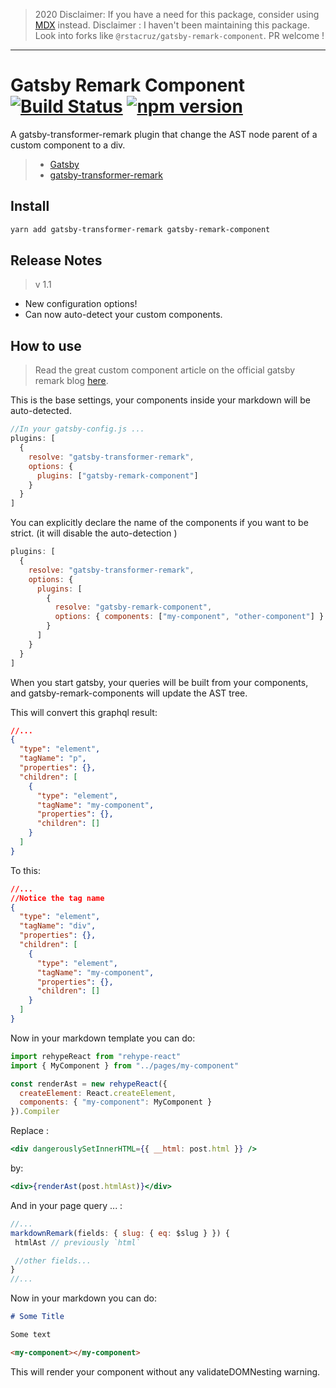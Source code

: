 > 2020 Disclaimer: If you have a need for this package, consider using [MDX](https://github.com/gatsbyjs/gatsby/tree/master/packages/gatsby-plugin-mdx) instead.
> Disclaimer : I haven't been maintaining this package. Look into forks like `@rstacruz/gatsby-remark-component`. PR welcome !

---

# Gatsby Remark Component [![Build Status](https://travis-ci.org/Hebilicious/gatsby-remark-component.svg?branch=master)](https://travis-ci.org/Hebilicious/gatsby-remark-component) [![npm version](https://badge.fury.io/js/gatsby-remark-component.svg)](https://badge.fury.io/js/gatsby-remark-component)

A gatsby-transformer-remark plugin that change the AST node parent of a custom component to a div.

> - [Gatsby](https://www.gatsbyjs.org/)
> - [gatsby-transformer-remark](https://www.gatsbyjs.org/packages/gatsby-transformer-remark/)

## Install

```bash
yarn add gatsby-transformer-remark gatsby-remark-component
```

## Release Notes

> v 1.1

- New configuration options!
- Can now auto-detect your custom components.

## How to use

> Read the great custom component article on the official gatsby remark blog [here](https://using-remark.gatsbyjs.org/custom-components/).

This is the base settings, your components inside your markdown will be auto-detected.

```js
//In your gatsby-config.js ...
plugins: [
  {
    resolve: "gatsby-transformer-remark",
    options: {
      plugins: ["gatsby-remark-component"]
    }
  }
]
```

You can explicitly declare the name of the components if you want to be strict. (it will disable the auto-detection
)

```js
plugins: [
  {
    resolve: "gatsby-transformer-remark",
    options: {
      plugins: [
        {
          resolve: "gatsby-remark-component",
          options: { components: ["my-component", "other-component"] }
        }
      ]
    }
  }
]
```

When you start gatsby, your queries will be built from your components, and gatsby-remark-components will update the AST tree.

This will convert this graphql result:

```json
//...
{
  "type": "element",
  "tagName": "p",
  "properties": {},
  "children": [
    {
      "type": "element",
      "tagName": "my-component",
      "properties": {},
      "children": []
    }
  ]
}
```

To this:

```json
//...
//Notice the tag name
{
  "type": "element",
  "tagName": "div",
  "properties": {},
  "children": [
    {
      "type": "element",
      "tagName": "my-component",
      "properties": {},
      "children": []
    }
  ]
}
```

Now in your markdown template you can do:

```jsx
import rehypeReact from "rehype-react"
import { MyComponent } from "../pages/my-component"

const renderAst = new rehypeReact({
  createElement: React.createElement,
  components: { "my-component": MyComponent }
}).Compiler
```

Replace :

```jsx
<div dangerouslySetInnerHTML={{ __html: post.html }} />
```

by:

```jsx
<div>{renderAst(post.htmlAst)}</div>
```

And in your page query ... :

```jsx
//...
markdownRemark(fields: { slug: { eq: $slug } }) {
 htmlAst // previously `html`

 //other fields...
}
//...
```

Now in your markdown you can do:

```md
# Some Title

Some text

<my-component></my-component>
```

This will render your component without any validateDOMNesting warning.
